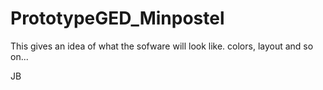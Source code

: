 # PrototypeGED_Minpostel

This gives an idea of what the sofware will look like. colors, layout and so on...

JB
